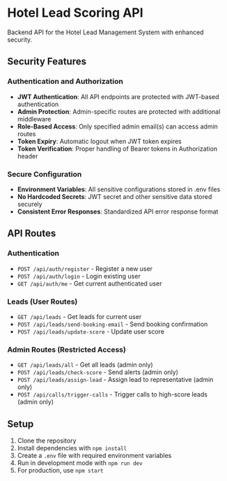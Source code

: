 # Hotel Lead Scoring API

Backend API for the Hotel Lead Management System with enhanced security.

## Security Features

### Authentication and Authorization

- **JWT Authentication**: All API endpoints are protected with JWT-based authentication
- **Admin Protection**: Admin-specific routes are protected with additional middleware
- **Role-Based Access**: Only specified admin email(s) can access admin routes
- **Token Expiry**: Automatic logout when JWT token expires
- **Token Verification**: Proper handling of Bearer tokens in Authorization header

### Secure Configuration

- **Environment Variables**: All sensitive configurations stored in .env files 
- **No Hardcoded Secrets**: JWT secret and other sensitive data stored securely
- **Consistent Error Responses**: Standardized API error response format

## API Routes

### Authentication
- `POST /api/auth/register` - Register a new user
- `POST /api/auth/login` - Login existing user
- `GET /api/auth/me` - Get current authenticated user

### Leads (User Routes)
- `GET /api/leads` - Get leads for current user
- `POST /api/leads/send-booking-email` - Send booking confirmation
- `POST /api/leads/update-score` - Update user score

### Admin Routes (Restricted Access)
- `GET /api/leads/all` - Get all leads (admin only)
- `POST /api/leads/check-score` - Send alerts (admin only)
- `POST /api/leads/assign-lead` - Assign lead to representative (admin only)
- `POST /api/calls/trigger-calls` - Trigger calls to high-score leads (admin only)

## Setup

1. Clone the repository
2. Install dependencies with `npm install`
3. Create a `.env` file with required environment variables 
4. Run in development mode with `npm run dev`
5. For production, use `npm start` 